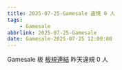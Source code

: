 ```yaml
---
title: 2025-07-25-Gamesale 違規 0 人
tags:
    - Gamesale
abbrlink: 2025-07-25-Gamesale
date: Gamesale-2025-07-25 12:00:00
---
```

Gamesale 板 [板規連結](https://www.ptt.cc/bbs/Gossiping/M.1637425085.A.07D.html)
昨天違規 0 人
